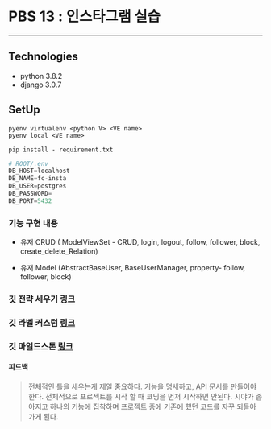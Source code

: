 # PBS 13 : 인스타그램 실습
----

## Technologies
- python 3.8.2
- django 3.0.7


## SetUp
```shell
pyenv virtualenv <python V> <VE name>
pyenv local <VE name>

pip install - requirement.txt

```

```python
# ROOT/.env
DB_HOST=localhost
DB_NAME=fc-insta
DB_USER=postgres
DB_PASSWORD=
DB_PORT=5432
```


### 기능 구현 내용

- 유저 CRUD ( ModelViewSet - CRUD, login, logout, follow, follower, block, create_delete_Relation)

- 유저 Model (AbstractBaseUser, BaseUserManager, property- follow, follower, block)

### 깃 전략 세우기 [링크](https://blog.naver.com/PostView.nhn?blogId=tmondev&logNo=220763012361&redirect=Dlog)

### 깃 라벨 커스텀 [링크](https://github.com/ManageIQ/guides/blob/master/labels.md)

### 깃 마일드스톤 [링크](https://cyberx.tistory.com/112)


####  피드백
> 전체적인 틀을 세우는게 제일 중요하다. 기능을 명세하고, API 문서를 만들어야 한다. 
> 전체적으로 프로젝트를 시작 할 때 코딩을 먼저 시작하면 안된다. 시야가 좁아지고 하나의 기능에 집착하며 프로젝트 중에 기존에 했던 코드를 자꾸 되돌아 가게 된다.